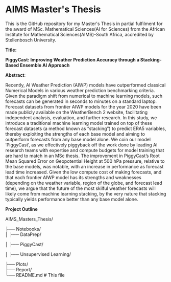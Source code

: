 # AIMS Master's Thesis

This is the GitHub repository for my Master's Thesis in partial fulfilment for the award of MSc. Mathematical Sciences(AI for Sciences) from the African Institute for Mathematical Sciences(AIMS)-South Africa, accredited by Stellenbosch University.

**Title:** 

**PiggyCast: Improving Weather Prediction Accuracy through a Stacking-Based Ensemble AI Approach**

**Abstract**:

Recently, AI Weather Prediction (AIWP) models have outperformed classical Numerical Models in various weather prediction benchmarking criteria. Given the paradigm shift from numerical to machine
learning models, such forecasts can be generated in seconds to minutes on a standard laptop. Forecast
datasets from frontier AIWP models for the year 2020 have been made publicly available on the WeatherBench 2 website, facilitating independent analysis, evaluation, and further research. In this study,
we introduce a traditional machine learning model trained on top of these forecast datasets (a method
known as “stacking”) to predict ERA5 variables, thereby exploiting the strengths of each base model
and aiming to outperform forecasts from any base model alone. We coin our model ’PiggyCast’, as
we effectively piggyback off the work done by leading AI research teams with expertise and compute
budgets for model training that are hard to match in an MSc thesis. The improvement in PiggyCast’s
Root Mean Squared Error on Geopotential Height at 500 hPa pressure, relative to the base models, was
notable, with an increase in performance as forecast lead time increased. Given the low compute cost
of making forecasts, and that each frontier AIWP model has its strengths and weaknesses (depending
on the weather variable, region of the globe, and forecast lead time), we argue that the future of the
most skilful weather forecasts will likely come from machine learning stacking, by the very nature that
stacking typically yields performance better than any base model alone.


**Project Outline**

AIMS_Masters_Thesis/

├── Notebooks/                  
│   ├── DataPrep/

│   ├── PiggyCast/ 

│   ├── Unsupervised Learning/

├── Plots/            
├── Report/                 
└── README.md                # This file
